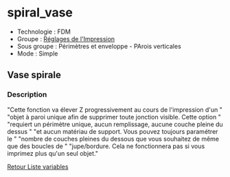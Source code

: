 # spiral_vase

* Technologie : FDM
* Groupe : [Réglages de l'Impression](../print_settings/print_settings.md)
* Sous groupe : Périmètres et enveloppe - PArois verticales
* Mode : Simple

## Vase spirale

### Description

"Cette fonction va élever Z progressivement au cours de l'impression d'un "
"objet à paroi unique afin de supprimer toute jonction visible. Cette option "
"requiert un périmètre unique, aucun remplissage, aucune couche pleine du dessus "
"et aucun matériau de support. Vous pouvez toujours paramétrer le "
"nombre de couches pleines du dessous que vous souhaitez de même que des boucles de "
"jupe/bordure. Cela ne fonctionnera pas si vous imprimez plus qu'un seul objet."

[Retour Liste variables](variable_list.md)